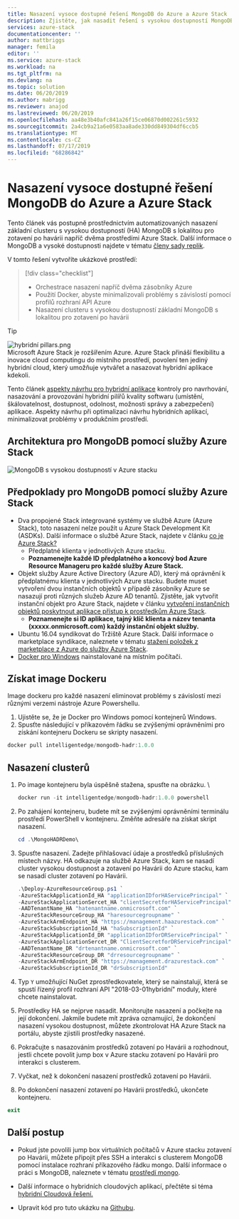 ```yaml
---
title: Nasazení vysoce dostupné řešení MongoDB do Azure a Azure Stack | Dokumentace Microsoftu
description: Zjistěte, jak nasadit řešení s vysokou dostupností MongoDB do Azure a Azure Stack
services: azure-stack
documentationcenter: ''
author: mattbriggs
manager: femila
editor: ''
ms.service: azure-stack
ms.workload: na
ms.tgt_pltfrm: na
ms.devlang: na
ms.topic: solution
ms.date: 06/20/2019
ms.author: mabrigg
ms.reviewer: anajod
ms.lastreviewed: 06/20/2019
ms.openlocfilehash: aa48e3b40afc841a26f15ce06870d002261c5932
ms.sourcegitcommit: 2a4cb9a21a6e0583aa8ade330dd849304df6ccb5
ms.translationtype: MT
ms.contentlocale: cs-CZ
ms.lasthandoff: 07/17/2019
ms.locfileid: "68286842"
---
```

# <a name="deploy-a-highly-available-mongodb-solution-to-azure-and-azure-stack"></a>Nasazení vysoce dostupné řešení MongoDB do Azure a Azure Stack

Tento článek vás postupně prostřednictvím automatizovaných nasazení základní clusteru s vysokou dostupností (HA) MongoDB s lokalitou pro zotavení po havárii napříč dvěma prostředími Azure Stack. Další informace o MongoDB a vysoké dostupnosti najdete v tématu [členy sady replik](https://docs.mongodb.com/manual/core/replica-set-members/).

V tomto řešení vytvoříte ukázkové prostředí:

> [!div class="checklist"]
> - Orchestrace nasazení napříč dvěma zásobníky Azure
> - Použití Docker, abyste minimalizovali problémy s závislostí pomocí profilů rozhraní API Azure
> - Nasazení clusteru s vysokou dostupností základní MongoDB s lokalitou pro zotavení po havárii


> [!Tip]  
> ![hybridní pillars.png](./media/azure-stack-solution-cloud-burst/hybrid-pillars.png)  
> Microsoft Azure Stack je rozšířením Azure. Azure Stack přináší flexibilitu a inovace cloud computingu do místního prostředí, povolení ten jediný hybridní cloud, který umožňuje vytvářet a nasazovat hybridní aplikace kdekoli.  
> 
> Tento článek [aspekty návrhu pro hybridní aplikace](azure-stack-edge-pattern-overview.md) kontroly pro navrhování, nasazování a provozování hybridní pilířů kvality softwaru (umístění, škálovatelnost, dostupnost, odolnost, možnosti správy a zabezpečení) aplikace. Aspekty návrhu při optimalizaci návrhu hybridních aplikací, minimalizovat problémy v produkčním prostředí.



## <a name="architecture-for-mongodb-with-azure-stack"></a>Architektura pro MongoDB pomocí služby Azure Stack

![MongoDB s vysokou dostupností v Azure stacku](media/azure-stack-solution-mongdb-ha/image1.png)

## <a name="prerequisites-for-mongodb-with-azure-stack"></a>Předpoklady pro MongoDB pomocí služby Azure Stack

  - Dva propojené Stack integrované systémy ve službě Azure (Azure Stack), toto nasazení nelze použít u Azure Stack Development Kit (ASDKs). Další informace o službě Azure Stack, najdete v článku [co je Azure Stack?](https://azure.microsoft.com/overview/azure-stack/)
      - Předplatné klienta v jednotlivých Azure stacku.    
      - **Poznamenejte každé ID předplatného a koncový bod Azure Resource Manageru pro každé služby Azure Stack.**
  - Objekt služby Azure Active Directory (Azure AD), který má oprávnění k předplatnému klienta v jednotlivých Azure stacku. Budete muset vytvoření dvou instančních objektů v případě zásobníky Azure se nasazují proti různých služeb Azure AD tenantů. Zjistěte, jak vytvořit instanční objekt pro Azure Stack, najdete v článku [vytvoření instančních objektů poskytnout aplikace přístup k prostředkům Azure Stack](https://docs.microsoft.com/azure-stack/user/azure-stack-create-service-principals).    
      - **Poznamenejte si ID aplikace, tajný klíč klienta a název tenanta (xxxxx.onmicrosoft.com) každý instanční objekt služby.**
  - Ubuntu 16.04 syndikovat do Tržiště Azure Stack. Další informace o marketplace syndikace, naleznete v tématu [stažení položek z marketplace z Azure do služby Azure Stack](https://docs.microsoft.com/azure-stack/operator/azure-stack-download-azure-marketplace-item).
  - [Docker pro Windows](https://docs.docker.com/docker-for-windows/) nainstalované na místním počítači.

## <a name="get-the-docker-image"></a>Získat image Dockeru

Image dockeru pro každé nasazení eliminovat problémy s závislostí mezi různými verzemi nástroje Azure Powershellu.
1.  Ujistěte se, že je Docker pro Windows pomocí kontejnerů Windows.
2.  Spusťte následující v příkazovém řádku se zvýšenými oprávněními pro získání kontejneru Dockeru se skripty nasazení.
```powershell  
docker pull intelligentedge/mongodb-hadr:1.0.0
```

## <a name="deploy-the-clusters"></a>Nasazení clusterů

1.  Po image kontejneru byla úspěšně stažena, spusťte na obrázku. \

    ```powershell  
    docker run -it intelligentedge/mongodb-hadr:1.0.0 powershell
    ```

2.  Po zahájení kontejneru, budete mít se zvýšenými oprávněními terminálu prostředí PowerShell v kontejneru. Změňte adresáře na získat skript nasazení.

    ```powershell  
    cd .\MongoHADRDemo\
    ```

3.  Spusťte nasazení. Zadejte přihlašovací údaje a prostředků příslušných místech názvy. HA odkazuje na službě Azure Stack, kam se nasadí cluster vysokou dostupnost a zotavení po Havárii do Azure stacku, kam se nasadí cluster zotavení po Havárii.

    ```powershell
    .\Deploy-AzureResourceGroup.ps1 `
    -AzureStackApplicationId_HA "applicationIDforHAServicePrincipal" `
    -AzureStackApplicationSercet_HA "clientSecretforHAServicePrincipal" `
    -AADTenantName_HA "hatenantname.onmicrosoft.com" `
    -AzureStackResourceGroup_HA "haresourcegroupname" `
    -AzureStackArmEndpoint_HA "https://management.haazurestack.com" `
    -AzureStackSubscriptionId_HA "haSubscriptionId" `
    -AzureStackApplicationId_DR "applicationIDforDRServicePrincipal" `
    -AzureStackApplicationSercet_DR "ClientSecretforDRServicePrincipal" `
    -AADTenantName_DR "drtenantname.onmicrosoft.com" `
    -AzureStackResourceGroup_DR "drresourcegroupname" `
    -AzureStackArmEndpoint_DR "https://management.drazurestack.com" `
    -AzureStackSubscriptionId_DR "drSubscriptionId"
    ```

4.  Typ `Y` umožňující NuGet zprostředkovatele, který se nainstalují, která se spustí řízený profil rozhraní API "2018-03-01hybridní" moduly, které chcete nainstalovat.

5.  Prostředky HA se nejprve nasadit. Monitorujte nasazení a počkejte na její dokončení. Jakmile budete mít zpráva oznamující, že dokončení nasazení vysokou dostupnost, můžete zkontrolovat HA Azure Stack na portálu, abyste zjistili prostředky nasazené. 

6.  Pokračujte s nasazováním prostředků zotavení po Havárii a rozhodnout, jestli chcete povolit jump box v Azure stacku zotavení po Havárii pro interakci s clusterem.

7.  Vyčkat, než k dokončení nasazení prostředků zotavení po Havárii.

8.  Po dokončení nasazení zotavení po Havárii prostředků, ukončete kontejneru.

  ```powershell
  exit
  ```

## <a name="next-steps"></a>Další postup

  - Pokud jste povolili jump box virtuálních počítačů v Azure stacku zotavení po Havárii, můžete připojit přes SSH a interakci s clusterem MongoDB pomocí instalace rozhraní příkazového řádku mongo. Další informace o práci s MongoDB, naleznete v tématu [prostředí mongo](https://docs.mongodb.com/manual/mongo/).

  - Další informace o hybridních cloudových aplikací, přečtěte si téma [hybridní Cloudová řešení.](https://aka.ms/azsdevtutorials)

  - Upravit kód pro tuto ukázku na [Githubu](https://github.com/Azure-Samples/azure-intelligent-edge-patterns).